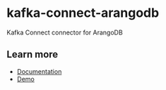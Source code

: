 # kafka-connect-arangodb
Kafka Connect connector for ArangoDB

## Learn more
- [Documentation](./docs)
- [Demo](./demo)
